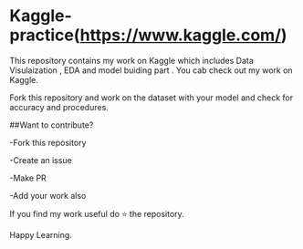# Kaggle-practice(https://www.kaggle.com/)
This repository contains my work on Kaggle which includes Data Visulaization , EDA and model buiding part . You cab check out my work on Kaggle.

Fork this repository and work on the dataset with your model and check for accuracy and procedures.

##Want to contribute?

-Fork this repository

-Create an issue 

-Make PR

-Add your work also


If you find my work useful do ⭐ the repository.

Happy Learning.
